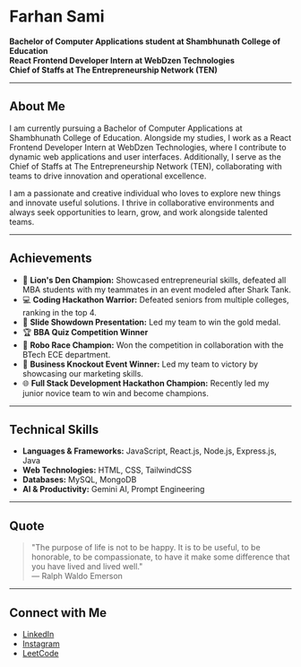 # Farhan Sami

**Bachelor of Computer Applications student at Shambhunath College of Education**  
**React Frontend Developer Intern at WebDzen Technologies**  
**Chief of Staffs at The Entrepreneurship Network (TEN)**

---

## About Me

I am currently pursuing a Bachelor of Computer Applications at Shambhunath College of Education. Alongside my studies, I work as a React Frontend Developer Intern at WebDzen Technologies, where I contribute to dynamic web applications and user interfaces. Additionally, I serve as the Chief of Staffs at The Entrepreneurship Network (TEN), collaborating with teams to drive innovation and operational excellence.

I am a passionate and creative individual who loves to explore new things and innovate useful solutions. I thrive in collaborative environments and always seek opportunities to learn, grow, and work alongside talented teams.

---

## Achievements

- 🦁 **Lion's Den Champion:** Showcased entrepreneurial skills, defeated all MBA students with my teammates in an event modeled after Shark Tank.
- 💻 **Coding Hackathon Warrior:** Defeated seniors from multiple colleges, ranking in the top 4.
- 🥇 **Slide Showdown Presentation:** Led my team to win the gold medal.
- 🏆 **BBA Quiz Competition Winner**
- 🤖 **Robo Race Champion:** Won the competition in collaboration with the BTech ECE department.
- 🏅 **Business Knockout Event Winner:** Led my team to victory by showcasing our marketing skills.
- 🌐 **Full Stack Development Hackathon Champion:** Recently led my junior novice team to win and become champions.

---

## Technical Skills

- **Languages & Frameworks:** JavaScript, React.js, Node.js, Express.js, Java
- **Web Technologies:** HTML, CSS, TailwindCSS
- **Databases:** MySQL, MongoDB
- **AI & Productivity:** Gemini AI, Prompt Engineering

---

## Quote

> "The purpose of life is not to be happy. It is to be useful, to be honorable, to be compassionate, to have it make some difference that you have lived and lived well."  
> — Ralph Waldo Emerson

---

## Connect with Me

- [LinkedIn](https://www.linkedin.com/in/farhansami1/)
- [Instagram](https://instagram.com/atelisfarhan)
- [LeetCode](https://leetcode.com/farhansami01)
